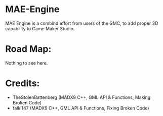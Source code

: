 # MAE-Engine
MAE Engine is a combind effort from users of the GMC, to add proper 3D capability to Game Maker Studio.

# Road Map:
Nothing to see here.

# Credits:
- TheStolenBattenberg (MADX9 C++, GML API & Functions, Making Broken Code)
- falki147 (MADX9 C++, GML API & Functions, Fixing Broken Code)
